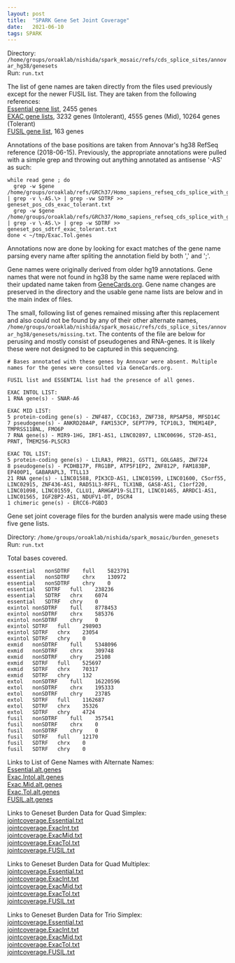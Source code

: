 ```yaml
---
layout: post
title:  "SPARK Gene Set Joint Coverage"
date:   2021-06-10
tags: SPARK
---
```


Directory: `/home/groups/oroaklab/nishida/spark_mosaic/refs/cds_splice_sites/annovar_hg38/genesets`
<br>Run: `run.txt`

The list of gene names are taken directly from the files used previously except for the newer FUSIL list. They are taken from the following references:
<br>[Essential gene list](https://journals.plos.org/plosgenetics/article?id=10.1371/journal.pgen.1003484), 2455 genes
<br>[EXAC gene lists](https://www.nature.com/articles/nature19057), 3232 genes (Intolerant), 4555 genes (Mid), 10264 genes (Tolerant)
<br>[FUSIL gene list](https://www.nature.com/articles/s41467-020-14284-2), 163 genes

Annotations of the base positions are taken from Annovar's hg38 RefSeq reference (2018-06-15). Previously, the appropriate annotations were pulled with a simple grep and throwing out anything annotated as antisense '-AS' as such:
```
while read gene ; do 
  grep -w $gene /home/groups/oroaklab/refs/GRCh37/Homo_sapiens_refseq_cds_splice_with_gene_and_SDTRF.txt | grep -v \-AS.\> | grep -vw SDTRF >> geneset_pos_cds_exac_tolerant.txt
  grep -w $gene /home/groups/oroaklab/refs/GRCh37/Homo_sapiens_refseq_cds_splice_with_gene_and_SDTRF.txt | grep -v \-AS.\> | grep -w SDTRF >> geneset_pos_sdtrf_exac_tolerant.txt
done < ~/tmp/Exac.Tol.genes
```
Annotations now are done by looking for exact matches of the gene name parsing every name after spliting the annotation field by both ',' and ';'.

Gene names were originally derived from older hg19 annotations. Gene names that were not found in hg38 by the same name were replaced with their updated name taken from [GeneCards.org](http://www.GeneCards.org). Gene name changes are preserved in the directory and the usable gene name lists are below and in the main index of files.

The small, following list of genes remained missing after this replacement and also could not be found by any of their other alternate names, `/home/groups/oroaklab/nishida/spark_mosaic/refs/cds_splice_sites/annovar_hg38/genesets/missing.txt`. The contents of the file are below for perusing and mostly consist of pseudogenes and RNA-genes. It is likely these were not designed to be captured in this sequencing.
```
# Bases annotated with these genes by Annovar were absent. Multiple names for the genes were consulted via GeneCards.org.

FUSIL list and ESSENTIAL list had the presence of all genes.

EXAC INTOL LIST:
1 RNA gene(s) - SNAR-A6

EXAC MID LIST:
5 protein-coding gene(s) - ZNF487, CCDC163, ZNF738, RPSAP58, MFSD14C
7 pseudogene(s) - ANKRD20A4P, FAM153CP, SEPT7P9, TCP10L3, TMEM14EP, TMPRSS11BNL, FMO6P
7 RNA gene(s) - MIR9-1HG, IRF1-AS1, LINC02897, LINC00696, ST20-AS1, PRNT, TMEM256-PLSCR3

EXAC TOL LIST:
5 protein-coding gene(s) - LILRA3, PRR21, GSTT1, GOLGA8S, ZNF724
8 pseudogene(s) - PCDHB17P, FRG1BP, ATP5F1EP2, ZNF812P, FAM183BP, EP400P1, GABARAPL3, TTLL13
21 RNA gene(s) - LINC01588, PIK3CD-AS1, LINC01599, LINC01600, C5orf55, LINC02915, ZNF436-AS1, RAD51L3-RFFL, TLX1NB, GAS8-AS1, C1orf220, LINC01098, LINC01559, CLLU1, ARHGAP19-SLIT1, LINC01465, ARRDC1-AS1, LINC01565, IGF2BP2-AS1, NDUFV1-DT, DSCR4
1 chimeric gene(s) - ERCC6-PGBD3
```

Gene set joint coverage files for the burden analysis were made using these five gene lists.

Directory: `/home/groups/oroaklab/nishida/spark_mosaic/burden_genesets`
<br>Run: `run.txt`

Total bases covered.
```
essential	nonSDTRF	full	5823791
essential	nonSDTRF	chrx	130972
essential	nonSDTRF	chry	0
essential	SDTRF	full	238236
essential	SDTRF	chrx	6074
essential	SDTRF	chry	0
exintol	nonSDTRF	full	8778453
exintol	nonSDTRF	chrx	585376
exintol	nonSDTRF	chry	0
exintol	SDTRF	full	298903
exintol	SDTRF	chrx	23054
exintol	SDTRF	chry	0
exmid	nonSDTRF	full	5348096
exmid	nonSDTRF	chrx	309748
exmid	nonSDTRF	chry	25108
exmid	SDTRF	full	525697
exmid	SDTRF	chrx	70317
exmid	SDTRF	chry	132
extol	nonSDTRF	full	16220596
extol	nonSDTRF	chrx	195333
extol	nonSDTRF	chry	23785
extol	SDTRF	full	1162687
extol	SDTRF	chrx	35326
extol	SDTRF	chry	4724
fusil	nonSDTRF	full	357541
fusil	nonSDTRF	chrx	0
fusil	nonSDTRF	chry	0
fusil	SDTRF	full	12170
fusil	SDTRF	chrx	0
fusil	SDTRF	chry	0
```

Links to List of Gene Names with Alternate Names:
<br>[Essential.alt.genes](https://www.dropbox.com/s/4jcjuaz8c3dhbtf/Essential.alt.genes?dl=0)
<br>[Exac.Intol.alt.genes](https://www.dropbox.com/s/jbrpq5fb8qz16ri/Exac.Intol.alt.genes?dl=0)
<br>[Exac.Mid.alt.genes](https://www.dropbox.com/s/yjw7r0fwh3lxqil/Exac.Mid.alt.genes?dl=0)
<br>[Exac.Tol.alt.genes](https://www.dropbox.com/s/443h1423awxmxza/Exac.Tol.alt.genes?dl=0)
<br>[FUSIL.alt.genes](https://www.dropbox.com/s/qbptliwg3irwnod/FUSIL.alt.genes?dl=0)

Links to Geneset Burden Data for Quad Simplex:
<br>[jointcoverage.Essential.txt](https://www.dropbox.com/s/y25s6feb140f9zb/jointcoverage.simplexquads_essential.txt?dl=0)
<br>[jointcoverage.ExacInt.txt](https://www.dropbox.com/s/da0va0l5ss0vak5/jointcoverage.simplexquads_exintol.txt?dl=0)
<br>[jointcoverage.ExacMid.txt](https://www.dropbox.com/s/zbmbc5ueysvzm7j/jointcoverage.simplexquads_exmid.txt?dl=0)
<br>[jointcoverage.ExacTol.txt](https://www.dropbox.com/s/0sik284bf7yrk2l/jointcoverage.simplexquads_extol.txt?dl=0)
<br>[jointcoverage.FUSIL.txt](https://www.dropbox.com/s/p430qmv0jsmhxkk/jointcoverage.simplexquads_fusil.txt?dl=0)

Links to Geneset Burden Data for Quad Multiplex:
<br>[jointcoverage.Essential.txt](https://www.dropbox.com/s/t3rojxivrev0r9y/jointcoverage.multiplexquads_essential.txt?dl=0)
<br>[jointcoverage.ExacInt.txt](https://www.dropbox.com/s/8bjecr0y5nawjca/jointcoverage.multiplexquads_exintol.txt?dl=0)
<br>[jointcoverage.ExacMid.txt](https://www.dropbox.com/s/ramv1qr8a1hoty0/jointcoverage.multiplexquads_exmid.txt?dl=0)
<br>[jointcoverage.ExacTol.txt](https://www.dropbox.com/s/yqd7pzbxpk5c2ds/jointcoverage.multiplexquads_extol.txt?dl=0)
<br>[jointcoverage.FUSIL.txt](https://www.dropbox.com/s/6fpa9ocjp0x4nwi/jointcoverage.multiplexquads_fusil.txt?dl=0)

Links to Geneset Burden Data for Trio Simplex:
<br>[jointcoverage.Essential.txt](https://www.dropbox.com/s/1gw1w6w4fwrn4o4/jointcoverage.simplextrios_essential.txt?dl=0)
<br>[jointcoverage.ExacInt.txt](https://www.dropbox.com/s/a30p1fe5r99vkf0/jointcoverage.simplextrios_exintol.txt?dl=0)
<br>[jointcoverage.ExacMid.txt](https://www.dropbox.com/s/xn1t88bl1r9028d/jointcoverage.simplextrios_exmid.txt?dl=0)
<br>[jointcoverage.ExacTol.txt](https://www.dropbox.com/s/7gzbgk0pryo7eoi/jointcoverage.simplextrios_extol.txt?dl=0)
<br>[jointcoverage.FUSIL.txt](https://www.dropbox.com/s/se7qcaaulzihpec/jointcoverage.simplextrios_fusil.txt?dl=0)